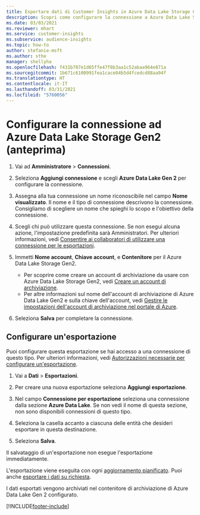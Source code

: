 ```yaml
---
title: Esportare dati di Customer Insights in Azure Data Lake Storage Gen2
description: Scopri come configurare la connessione a Azure Data Lake Storage Gen2.
ms.date: 03/03/2021
ms.reviewer: mhart
ms.service: customer-insights
ms.subservice: audience-insights
ms.topic: how-to
author: stefanie-msft
ms.author: sthe
manager: shellyha
ms.openlocfilehash: f431b707e1d65ffe47f8b3aa1c52abaa964e871a
ms.sourcegitcommit: 1b671c6100991fea1cace04b5d4fcedcd88aa94f
ms.translationtype: HT
ms.contentlocale: it-IT
ms.lasthandoff: 03/31/2021
ms.locfileid: "5760056"
---
```

# <a name="set-up-the-connection-to-azure-data-lake-storage-gen2-preview"></a>Configurare la connessione ad Azure Data Lake Storage Gen2 (anteprima)

1. Vai ad **Amministratore** > **Connessioni**.

1. Seleziona **Aggiungi connessione** e scegli **Azure Data Lake Gen 2** per configurare la connessione.

1. Assegna alla tua connessione un nome riconoscibile nel campo **Nome visualizzato**. Il nome e il tipo di connessione descrivono la connessione. Consigliamo di scegliere un nome che spieghi lo scopo e l'obiettivo della connessione.

1. Scegli chi può utilizzare questa connessione. Se non esegui alcuna azione, l'impostazione predefinita sarà Amministratori. Per ulteriori informazioni, vedi [Consentire ai collaboratori di utilizzare una connessione per le esportazioni](connections.md#allow-contributors-to-use-a-connection-for-exports).

1. Immetti **Nome account**, **Chiave account**, e **Contenitore** per il Azure Data Lake Storage Gen2.
    - Per scoprire come creare un account di archiviazione da usare con Azure Data Lake Storage Gen2, vedi [Creare un account di archiviazione](/azure/storage/blobs/create-data-lake-storage-account). 
    - Per altre informazioni sul nome dell'account di archiviazione di Azure Data Lake Gen2 e sulla chiave dell'account, vedi [Gestire le impostazioni dell'account di archiviazione nel portale di Azure](/azure/storage/common/storage-account-manage).

1. Seleziona **Salva** per completare la connessione. 

## <a name="configure-an-export"></a>Configurare un'esportazione

Puoi configurare questa esportazione se hai accesso a una connessione di questo tipo. Per ulteriori informazioni, vedi [Autorizzazioni necessarie per configurare un'esportazione](export-destinations.md#set-up-a-new-export).

1. Vai a **Dati** > **Esportazioni**.

1. Per creare una nuova esportazione seleziona **Aggiungi esportazione**.

1. Nel campo **Connessione per esportazione** seleziona una connessione dalla sezione **Azure Data Lake**. Se non vedi il nome di questa sezione, non sono disponibili connessioni di questo tipo.

1. Seleziona la casella accanto a ciascuna delle entità che desideri esportare in questa destinazione.

1. Seleziona **Salva**.

Il salvataggio di un'esportazione non esegue l'esportazione immediatamente.

L'esportazione viene eseguita con ogni [aggiornamento pianificato](system.md#schedule-tab). Puoi anche [esportare i dati su richiesta](export-destinations.md#run-exports-on-demand). 

I dati esportati vengono archiviati nel contenitore di archiviazione di Azure Data Lake Gen 2 configurato. 

[!INCLUDE[footer-include](../includes/footer-banner.md)]
